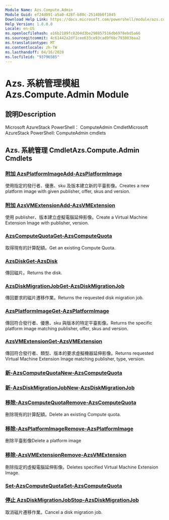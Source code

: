 ```yaml
---
Module Name: Azs.Compute.Admin
Module Guid: ef24d091-a5a0-428f-b80c-25140b0f1045
Download Help Link: https://docs.microsoft.com/powershell/module/azs.compute.admin
Help Version: 1.0.0.0
Locale: en-US
ms.openlocfilehash: a16b2189fc8204d3be298857516db6978ebd5a66
ms.sourcegitcommit: 4c61442a2df1cee633ce93cad9f6bc793803baa2
ms.translationtype: MT
ms.contentlocale: zh-TW
ms.lasthandoff: 04/16/2020
ms.locfileid: "93796585"
---
```

# <span data-ttu-id="123d3-101">Azs. 系統管理模組</span><span class="sxs-lookup"><span data-stu-id="123d3-101">Azs.Compute.Admin Module</span></span>
## <span data-ttu-id="123d3-102">說明</span><span class="sxs-lookup"><span data-stu-id="123d3-102">Description</span></span>
<span data-ttu-id="123d3-103">Microsoft AzureStack PowerShell： ComputeAdmin Cmdlet</span><span class="sxs-lookup"><span data-stu-id="123d3-103">Microsoft AzureStack PowerShell: ComputeAdmin cmdlets</span></span>

## <span data-ttu-id="123d3-104">Azs. 系統管理 Cmdlet</span><span class="sxs-lookup"><span data-stu-id="123d3-104">Azs.Compute.Admin Cmdlets</span></span>
### [<span data-ttu-id="123d3-105">附加 AzsPlatformImage</span><span class="sxs-lookup"><span data-stu-id="123d3-105">Add-AzsPlatformImage</span></span>](Add-AzsPlatformImage.md)
<span data-ttu-id="123d3-106">使用指定的發行者、優惠、sku 及版本建立新的平臺影像。</span><span class="sxs-lookup"><span data-stu-id="123d3-106">Creates a new platform image with given publisher, offer, skus and version.</span></span>

### [<span data-ttu-id="123d3-107">附加 AzsVMExtension</span><span class="sxs-lookup"><span data-stu-id="123d3-107">Add-AzsVMExtension</span></span>](Add-AzsVMExtension.md)
<span data-ttu-id="123d3-108">使用 publisher、版本建立虛擬電腦延伸影像。</span><span class="sxs-lookup"><span data-stu-id="123d3-108">Create a Virtual Machine Extension Image with publisher, version.</span></span>

### [<span data-ttu-id="123d3-109">AzsComputeQuota</span><span class="sxs-lookup"><span data-stu-id="123d3-109">Get-AzsComputeQuota</span></span>](Get-AzsComputeQuota.md)
<span data-ttu-id="123d3-110">取得現有的計算配額。</span><span class="sxs-lookup"><span data-stu-id="123d3-110">Get an existing Compute Quota.</span></span>

### [<span data-ttu-id="123d3-111">AzsDisk</span><span class="sxs-lookup"><span data-stu-id="123d3-111">Get-AzsDisk</span></span>](Get-AzsDisk.md)
<span data-ttu-id="123d3-112">傳回磁片。</span><span class="sxs-lookup"><span data-stu-id="123d3-112">Returns the disk.</span></span>

### [<span data-ttu-id="123d3-113">AzsDiskMigrationJob</span><span class="sxs-lookup"><span data-stu-id="123d3-113">Get-AzsDiskMigrationJob</span></span>](Get-AzsDiskMigrationJob.md)
<span data-ttu-id="123d3-114">傳回要求的磁片遷移作業。</span><span class="sxs-lookup"><span data-stu-id="123d3-114">Returns the requested disk migration job.</span></span>

### [<span data-ttu-id="123d3-115">AzsPlatformImage</span><span class="sxs-lookup"><span data-stu-id="123d3-115">Get-AzsPlatformImage</span></span>](Get-AzsPlatformImage.md)
<span data-ttu-id="123d3-116">傳回符合發行者、優惠、sku 與版本的特定平臺影像。</span><span class="sxs-lookup"><span data-stu-id="123d3-116">Returns the specific platform image matching publisher, offer, skus and version.</span></span>

### [<span data-ttu-id="123d3-117">AzsVMExtension</span><span class="sxs-lookup"><span data-stu-id="123d3-117">Get-AzsVMExtension</span></span>](Get-AzsVMExtension.md)
<span data-ttu-id="123d3-118">傳回符合發行者、類型、版本的要求虛擬機器延伸影像。</span><span class="sxs-lookup"><span data-stu-id="123d3-118">Returns requested Virtual Machine Extension Image matching publisher, type, version.</span></span>

### [<span data-ttu-id="123d3-119">新-AzsComputeQuota</span><span class="sxs-lookup"><span data-stu-id="123d3-119">New-AzsComputeQuota</span></span>](New-AzsComputeQuota.md)


### [<span data-ttu-id="123d3-120">新-AzsDiskMigrationJob</span><span class="sxs-lookup"><span data-stu-id="123d3-120">New-AzsDiskMigrationJob</span></span>](New-AzsDiskMigrationJob.md)


### [<span data-ttu-id="123d3-121">移除-AzsComputeQuota</span><span class="sxs-lookup"><span data-stu-id="123d3-121">Remove-AzsComputeQuota</span></span>](Remove-AzsComputeQuota.md)
<span data-ttu-id="123d3-122">刪除現有的計算配額。</span><span class="sxs-lookup"><span data-stu-id="123d3-122">Delete an existing Compute quota.</span></span>

### [<span data-ttu-id="123d3-123">移除-AzsPlatformImage</span><span class="sxs-lookup"><span data-stu-id="123d3-123">Remove-AzsPlatformImage</span></span>](Remove-AzsPlatformImage.md)
<span data-ttu-id="123d3-124">刪除平臺影像</span><span class="sxs-lookup"><span data-stu-id="123d3-124">Delete a platform image</span></span>

### [<span data-ttu-id="123d3-125">移除-AzsVMExtension</span><span class="sxs-lookup"><span data-stu-id="123d3-125">Remove-AzsVMExtension</span></span>](Remove-AzsVMExtension.md)
<span data-ttu-id="123d3-126">刪除指定的虛擬電腦延伸影像。</span><span class="sxs-lookup"><span data-stu-id="123d3-126">Deletes specified Virtual Machine Extension Image.</span></span>

### [<span data-ttu-id="123d3-127">Set-AzsComputeQuota</span><span class="sxs-lookup"><span data-stu-id="123d3-127">Set-AzsComputeQuota</span></span>](Set-AzsComputeQuota.md)


### [<span data-ttu-id="123d3-128">停止 AzsDiskMigrationJob</span><span class="sxs-lookup"><span data-stu-id="123d3-128">Stop-AzsDiskMigrationJob</span></span>](Stop-AzsDiskMigrationJob.md)
<span data-ttu-id="123d3-129">取消磁片遷移作業。</span><span class="sxs-lookup"><span data-stu-id="123d3-129">Cancel a disk migration job.</span></span>

